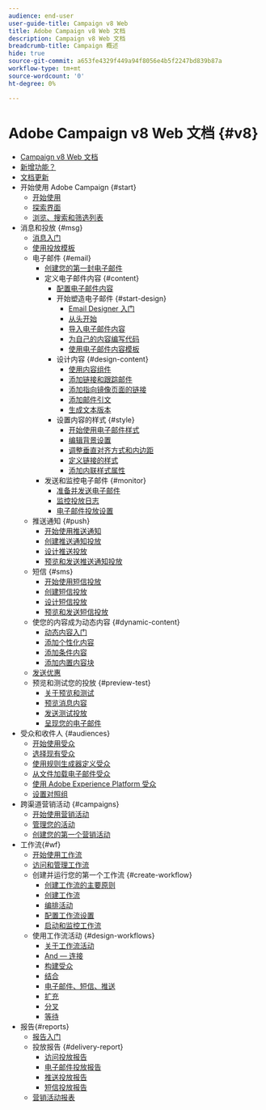 ```yaml
---
audience: end-user
user-guide-title: Campaign v8 Web
title: Adobe Campaign v8 Web 文档
description: Campaign v8 Web 文档
breadcrumb-title: Campaign 概述
hide: true
source-git-commit: a653fe4329f449a94f8056e4b5f2247bd839b87a
workflow-type: tm+mt
source-wordcount: '0'
ht-degree: 0%

---
```



# Adobe Campaign v8 Web 文档 {#v8}

+ [Campaign v8 Web 文档](campaign-web-home.md)
+ [新增功能？](rn/whats-new.md)
+ [文档更新](rn/documentation-updates.md)
+ 开始使用 Adobe Campaign {#start}
   + [开始使用](get-started/get-started.md)
   + [探索界面](get-started/user-interface.md)
   + [浏览、搜索和筛选列表](get-started/list-filters.md)
+ 消息和投放 {#msg}
   + [消息入门](msg/gs-messages.md)
   + [使用投放模板](msg/delivery-template.md)
   + 电子邮件 {#email}
      + [创建您的第一封电子邮件](email/create-email.md)
      + 定义电子邮件内容 {#content}
         + [配置电子邮件内容](content/edit-content.md)
         + 开始塑造电子邮件 {#start-design}
            + [Email Designer 入门](content/get-started-email-designer.md)
            + [从头开始](content/create-email-content.md)
            + [导入电子邮件内容](content/existing-content.md)
            + [为自己的内容编写代码](content/code-content.md)
            + [使用电子邮件内容模板](content/email-sample-templates.md)
         + 设计内容 {#design-content}
            + [使用内容组件](content/content-components.md)
            + [添加链接和跟踪邮件](content/message-tracking.md)
            + [添加指向镜像页面的链接](content/mirror-page.md)
            + [添加邮件引文](content/preheader.md)
            + [生成文本版本](content/text-version-email.md)
         + 设置内容的样式 {#style}
            + [开始使用电子邮件样式](content/get-started-email-style.md)
            + [编辑背景设置](content/backgrounds.md)
            + [调整垂直对齐方式和内边距](content/alignment-and-padding.md)
            + [定义链接的样式](content/styling-links.md)
            + [添加内联样式属性](content/inline-styling.md)
      + 发送和监控电子邮件 {#monitor}
         + [准备并发送电子邮件](monitor/prepare-send.md)
         + [监控投放日志](monitor/delivery-logs.md)
         + [电子邮件投放设置](advanced-settings/delivery-settings.md)
   + 推送通知 {#push}
      + [开始使用推送通知](push/gs-push.md)
      + [创建推送通知投放](push/create-push.md)
      + [设计推送投放](push/content-push.md)
      + [预览和发送推送通知投放](push/send-push.md)
   + 短信 {#sms}
      + [开始使用短信投放](sms/gs-sms.md)
      + [创建短信投放](sms/create-sms.md)
      + [设计短信投放](sms/content-sms.md)
      + [预览和发送短信投放](sms/send-sms.md)
   + 使您的内容成为动态内容 {#dynamic-content}
      + [动态内容入门](personalization/gs-personalization.md)
      + [添加个性化内容](personalization/personalize.md)
      + [添加条件内容](personalization/conditions.md)
      + [添加内置内容块](personalization/content-blocks.md)
   + [发送优惠](content/offers.md)
   + 预览和测试您的投放 {#preview-test}
      + [关于预览和测试](preview-test/preview-test.md)
      + [预览消息内容](preview-test/preview-content.md)
      + [发送测试投放](preview-test/proofs.md)
      + [呈现您的电子邮件](preview-test/email-rendering.md)
+ 受众和收件人 {#audiences}
   + [开始使用受众](audience/about-audiences.md)
   + [选择现有受众](audience/add-audience.md)
   + [使用规则生成器定义受众](audience/segment-builder.md)
   + [从文件加载电子邮件受众](audience/file-audience.md)
   + [使用 Adobe Experience Platform 受众](audience/aep-audience.md)
   + [设置对照组](audience/control-group.md)
+ 跨渠道营销活动 {#campaigns}
   + [开始使用营销活动](campaigns/gs-campaigns.md)
   + [管理您的活动](campaigns/manage-campaigns.md)
   + [创建您的第一个营销活动](campaigns/create-campaigns.md)
+ 工作流{#wf}
   + [开始使用工作流](workflows/gs-workflows.md)
   + [访问和管理工作流](workflows/access-monitor.md)
   + 创建并运行您的第一个工作流 {#create-workflow}
      + [创建工作流的主要原则](workflows/gs-workflow-creation.md)
      + [创建工作流](workflows/create-workflow.md)
      + [编排活动](workflows/orchestrate-activities.md)
      + [配置工作流设置](workflows/workflow-settings.md)
      + [启动和监控工作流](workflows/start-monitor-workflows.md)
   + 使用工作流活动 {#design-workflows}
      + [关于工作流活动](workflows/activities/about-activities.md)
      + [And — 连接](workflows/activities/and-join.md)
      + [构建受众](workflows/activities/build-audience.md)
      + [结合](workflows/activities/combine.md)
      + [电子邮件、短信、推送](workflows/activities/channels.md)
      + [扩充](workflows/activities/enrichment.md)
      + [分叉](workflows/activities/fork.md)
      + [等待](workflows/activities/wait.md)
+ 报告{#reports}
   + [报告入门](reporting/gs-reports.md)
   + 投放报告 {#delivery-report}
      + [访问投放报告](reporting/delivery-reports.md)
      + [电子邮件投放报告](reporting/email-report.md)
      + [推送投放报告](reporting/push-report.md)
      + [短信投放报告](reporting/sms-report.md)
   + [营销活动报表](reporting/campaign-reports.md)
